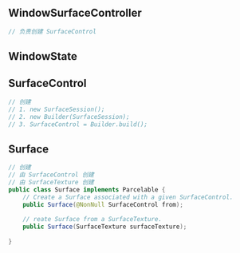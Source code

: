 ## WindowSurfaceController

```Java
// 负责创建 SurfaceControl
```



## WindowState



## SurfaceControl

```Java
// 创建
// 1. new SurfaceSession();
// 2. new Builder(SurfaceSession);
// 3. SurfaceControl = Builder.build();
```

## Surface

```Java
// 创建
// 由 SurfaceControl 创建
// 由 SurfaceTexture 创建
public class Surface implements Parcelable {
    // Create a Surface associated with a given SurfaceControl.
    public Surface(@NonNull SurfaceControl from);
    
    // reate Surface from a SurfaceTexture.
    public Surface(SurfaceTexture surfaceTexture);
    
}
```

